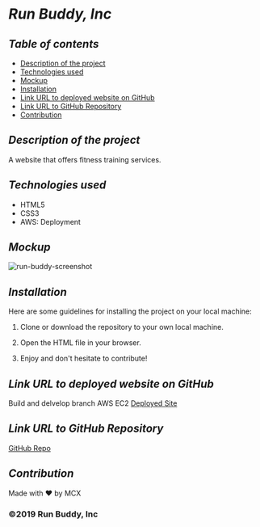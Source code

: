 # **_Run Buddy, Inc_**

## **_Table of contents_**
* [Description of the project](#description-of-the-project)
* [Technologies used](#technologies-used)
* [Mockup](#mockup)
* [Installation](#installation)
* [Link URL to deployed website on GitHub](#link-URL-to-deployed-website-on-GitHub)
* [Link URL to GitHub Repository](#link-URL-to-GitHub-repository)
* [Contribution](#contribution)

## **_Description of the project_**
A website that offers fitness training services.

## **_Technologies used_**
* HTML5
* CSS3
* AWS: Deployment


## **_Mockup_**
![run-buddy-screenshot](https://user-images.githubusercontent.com/78329298/110898167-90800d00-82b3-11eb-863b-ff62d3e5e2c3.png)

## **_Installation_**
Here are some guidelines for installing the project on your local machine:

1. Clone or download the repository to your own local machine.

2. Open the HTML file in your browser.

3. Enjoy and don't hesitate to contribute!

## **_Link URL to deployed website on GitHub_**
Build and delvelop branch AWS EC2
[Deployed Site](http://3.19.242.131/#) <br>

## **_Link URL to GitHub Repository_**
[GitHub Repo](https://github.com/Maxamed-NCX/Runbuddy/tree/main)


## **_Contribution_**
Made with ❤️  by MCX


### ©️2019 Run Buddy, Inc

